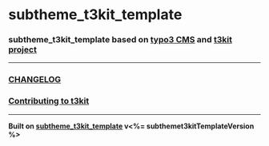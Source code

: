 # subtheme_t3kit_template

### subtheme_t3kit_template based on [**typo3 CMS**](https://typo3.org/) and [**t3kit project**](https://github.com/t3kit)

***

### [CHANGELOG](https://github.com/t3kit/subtheme_t3kit_template/blob/master/CHANGELOG.md)
### [Contributing to t3kit](https://github.com/t3kit/t3kit/blob/master/CONTRIBUTING.md)

***

**Built on [subtheme_t3kit_template](https://github.com/t3kit/subtheme_t3kit_template) v<%= subthemet3kitTemplateVersion %>**
